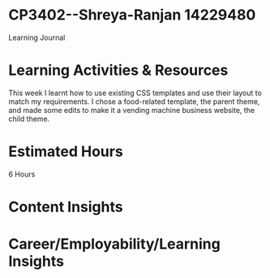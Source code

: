 # CP3402--Shreya-Ranjan 14229480
Learning Journal 

# Learning Activities & Resources
This week I learnt how to use existing CSS templates and use their layout to match my requirements. I chose a food-related template, the parent theme, and made some edits to make it a vending machine business website, the child theme. 

# Estimated Hours
6 Hours

# Content Insights

# Career/Employability/Learning Insights
